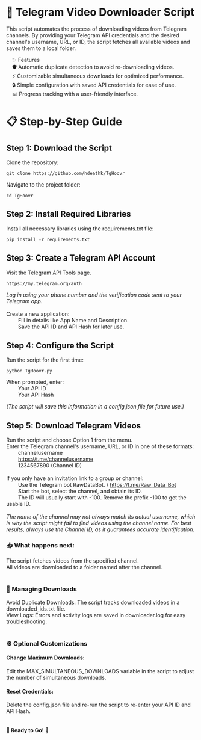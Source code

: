 # **🎥 Telegram Video Downloader Script**

This script automates the process of downloading videos from Telegram channels. By providing your Telegram API credentials and the desired channel's username, URL, or ID, the script fetches all available videos and saves them to a local folder.  
  
&nbsp;&nbsp;&nbsp;&nbsp;✨ Features  
&nbsp;&nbsp;&nbsp;&nbsp;🛡️ Automatic duplicate detection to avoid re-downloading videos.  
&nbsp;&nbsp;&nbsp;&nbsp;⚡ Customizable simultaneous downloads for optimized performance.  
&nbsp;&nbsp;&nbsp;&nbsp;🔒 Simple configuration with saved API credentials for ease of use.  
&nbsp;&nbsp;&nbsp;&nbsp;📊 Progress tracking with a user-friendly interface.
<br>
# **📋 Step-by-Step Guide**
## **Step 1: Download the Script**

Clone the repository:

    git clone https://github.com/hdeathk/TgHoovr

Navigate to the project folder:

    cd TgHoovr



## **Step 2: Install Required Libraries**

Install all necessary libraries using the requirements.txt file:

    pip install -r requirements.txt



## **Step 3: Create a Telegram API Account**

Visit the Telegram API Tools page.
                
    https://my.telegram.org/auth

*Log in using your phone number and the verification code sent to your Telegram app.*  
<br>
Create a new application:  
&nbsp;&nbsp;&nbsp;&nbsp;&nbsp;&nbsp;&nbsp;&nbsp;Fill in details like App Name and Description.  
&nbsp;&nbsp;&nbsp;&nbsp;&nbsp;&nbsp;&nbsp;&nbsp;Save the API ID and API Hash for later use.  

## **Step 4: Configure the Script**

Run the script for the first time:

    python TgHoovr.py

When prompted, enter:  
&nbsp;&nbsp;&nbsp;&nbsp;&nbsp;&nbsp;&nbsp;&nbsp;Your API ID  
&nbsp;&nbsp;&nbsp;&nbsp;&nbsp;&nbsp;&nbsp;&nbsp;Your API Hash  

*(The script will save this information in a config.json file for future use.)*

## **Step 5: Download Telegram Videos**
Run the script and choose Option 1 from the menu.  
Enter the Telegram channel's username, URL, or ID in one of these formats:  
&nbsp;&nbsp;&nbsp;&nbsp;&nbsp;&nbsp;&nbsp;&nbsp;channelusername  
&nbsp;&nbsp;&nbsp;&nbsp;&nbsp;&nbsp;&nbsp;&nbsp;https://t.me/channelusername  
&nbsp;&nbsp;&nbsp;&nbsp;&nbsp;&nbsp;&nbsp;&nbsp;1234567890 (Channel ID)  
<br>
If you only have an invitation link to a group or channel:  
&nbsp;&nbsp;&nbsp;&nbsp;&nbsp;&nbsp;&nbsp;&nbsp;Use the Telegram bot RawDataBot. / https://t.me/Raw_Data_Bot  
&nbsp;&nbsp;&nbsp;&nbsp;&nbsp;&nbsp;&nbsp;&nbsp;Start the bot, select the channel, and obtain its ID.  
&nbsp;&nbsp;&nbsp;&nbsp;&nbsp;&nbsp;&nbsp;&nbsp;The ID will usually start with -100. Remove the prefix -100 to get the usable ID.  
<br>
*The name of the channel may not always match its actual username, which is why the script might fail to find videos using the channel name.
For best results, always use the Channel ID, as it guarantees accurate identification.*
### **📥 What happens next:**  
The script fetches videos from the specified channel.  
All videos are downloaded to a folder named after the channel.  
<br>
### **🔧 Managing Downloads**  
Avoid Duplicate Downloads:
The script tracks downloaded videos in a downloaded_ids.txt file.  
View Logs:
Errors and activity logs are saved in downloader.log for easy troubleshooting.  
<br>
### **⚙️ Optional Customizations**
#### Change Maximum Downloads:  
Edit the MAX_SIMULTANEOUS_DOWNLOADS variable in the script to adjust the number of simultaneous downloads.  
#### Reset Credentials:  
Delete the config.json file and re-run the script to re-enter your API ID and API Hash.  
<br>  
**🚀 Ready to Go! 🚀**

